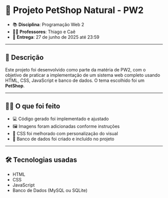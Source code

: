 # 🐾 Projeto PetShop Natural - PW2

* 📚 **Disciplina**: Programação Web 2
* 👨‍🏫 **Professores**: Thiago e Caê
* 📅 **Entrega**: 27 de junho de 2025 até 23:59

---

## 📌 Descrição

Este projeto foi desenvolvido como parte da matéria de PW2, com o objetivo de praticar a implementação de um sistema web completo usando HTML, CSS, JavaScript e banco de dados. O tema escolhido foi um **PetShop**.

---

## 🧑‍💻 O que foi feito

* 💻 Código gerado foi implementado e ajustado
* 🖼️ Imagens foram adicionadas conforme instruções
* 🎨 CSS foi melhorado com personalização do visual
* 💾 Banco de dados foi criado e incluído no projeto

---

## 🛠️ Tecnologias usadas

* HTML
* CSS
* JavaScript
* Banco de Dados (MySQL ou SQLite)

